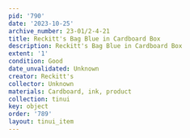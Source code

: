 ```yaml
---
pid: '790'
date: '2023-10-25'
archive_number: 23-01/2-4-21
title: Reckitt's Bag Blue in Cardboard Box
description: Reckitt's Bag Blue in Cardboard Box
extent: '1'
condition: Good
date_unvalidated: Unknown
creator: Reckitt's
collector: Unknown
materials: Cardboard, ink, product
collection: tinui
key: object
order: '789'
layout: tinui_item
---
```

